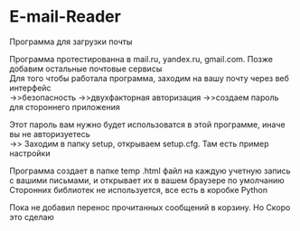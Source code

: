 # E-mail-Reader<br>
Программа для загрузки почты<p>
Программа протестированна в mail.ru, yandex.ru, gmail.com. Позже добавим остальные почтовые сервисы<br>
Для того чтобы работала программа, заходим на вашу почту через веб интерфейс<br>
->>безопасность ->>двухфакторная авторизация ->>создаем пароль для стороннего приложения<p>
Этот пароль вам нужно будет использоватся в этой программе, иначе вы не авторизуетесь<br>
->> Заходим в папку setup, открываем setup.cfg. Там есть пример настройки<p>

Программа создает в папке temp .html файл на каждую учетную запись с вашими письмами,  и открывает их в вашем браузере по умолчанию<br>
Сторонних библиотек не используется, все есть в коробке Python<p>

Пока не добавил перенос прочитанных сообщений в корзину.
Но Скоро это сделаю
